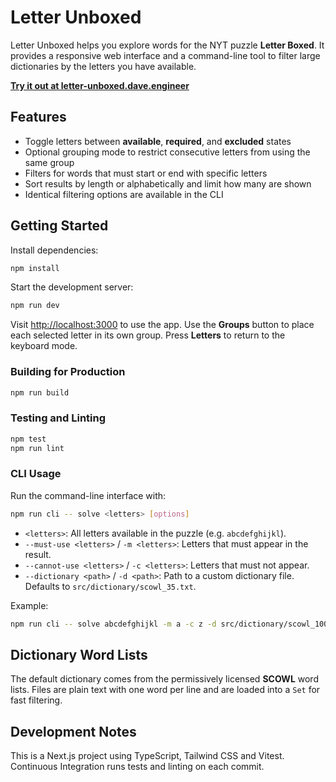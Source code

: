 # Letter Unboxed

Letter Unboxed helps you explore words for the NYT puzzle **Letter Boxed**. It provides a responsive web interface and a command-line tool to filter large dictionaries by the letters you have available.

**[Try it out at letter-unboxed.dave.engineer](https://letter-unboxed.dave.engineer/)**

## Features

- Toggle letters between **available**, **required**, and **excluded** states
- Optional grouping mode to restrict consecutive letters from using the same group
- Filters for words that must start or end with specific letters
- Sort results by length or alphabetically and limit how many are shown
- Identical filtering options are available in the CLI

## Getting Started

Install dependencies:

```bash
npm install
```

Start the development server:

```bash
npm run dev
```

Visit [http://localhost:3000](http://localhost:3000) to use the app. Use the **Groups** button to place each selected letter in its own group. Press **Letters** to return to the keyboard mode.

### Building for Production

```bash
npm run build
```

### Testing and Linting

```bash
npm test
npm run lint
```

### CLI Usage

Run the command-line interface with:

```bash
npm run cli -- solve <letters> [options]
```

- `<letters>`: All letters available in the puzzle (e.g. `abcdefghijkl`).
- `--must-use <letters>` / `-m <letters>`: Letters that must appear in the result.
- `--cannot-use <letters>` / `-c <letters>`: Letters that must not appear.
- `--dictionary <path>` / `-d <path>`: Path to a custom dictionary file. Defaults to `src/dictionary/scowl_35.txt`.

Example:

```bash
npm run cli -- solve abcdefghijkl -m a -c z -d src/dictionary/scowl_100.txt
```

## Dictionary Word Lists

The default dictionary comes from the permissively licensed **SCOWL** word lists. Files are plain text with one word per line and are loaded into a `Set` for fast filtering.

## Development Notes

This is a Next.js project using TypeScript, Tailwind CSS and Vitest. Continuous Integration runs tests and linting on each commit.

